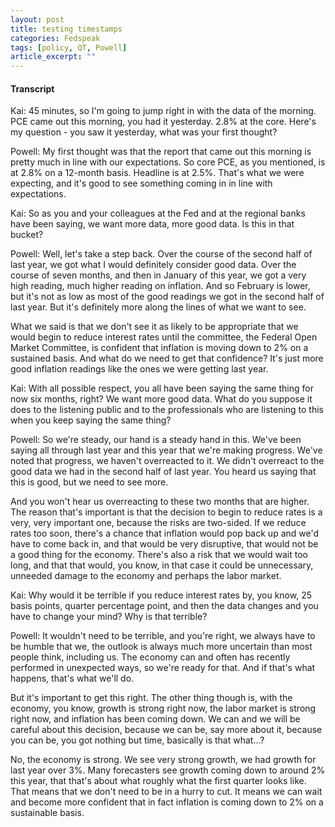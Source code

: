 ```yaml
---
layout: post
title: testing timestamps
categories: Fedspeak
tags: [policy, QT, Powell]
article_excerpt: "" 
---
```


<div id="youtube-player-container"></div>


<!-- Load the IFrame Player API code asynchronously -->
<script src="https://www.youtube.com/iframe_api"></script>

<script>
  var player;
  function onYouTubeIframeAPIReady() {
    player = new YT.Player('youtube-player-container', {
      height: '315',
      width: '560',
      videoId: 'fBA4HxL828o'
    });
  };

function seekToTime(timestamp) {
  var timeArr = timestamp.split(":");
  var minutes = parseInt(timeArr[0], 10);
  var seconds = parseInt(timeArr[1], 10);
  var totalSeconds = minutes * 60 + seconds;

  if (player && player.seekTo) {
    player.seekTo(totalSeconds, true);
  }
}

// Attach click event listeners to each sentence
document.querySelectorAll("span[data-timestamp]").forEach(function(span) {
  span.addEventListener("click", function() {
    var timestamp = this.getAttribute("data-timestamp");
    seekToTime(timestamp);
  });
});
</script>

#### Transcript

<span id="sentence-22" data-timestamp="24:06">Kai: 45 minutes, so I'm going to jump right in with the data of the morning. PCE came out this morning, you had it yesterday. 2.8% at the core. Here's my question - you saw it yesterday, what was your first thought?</span>

<span id="sentence-23" data-timestamp="24:36">Powell: My first thought was that the report that came out this morning is pretty much in line with our expectations. So core PCE, as you mentioned, is at 2.8% on a 12-month basis. Headline is at 2.5%. That's what we were expecting, and it's good to see something coming in in line with expectations.</span>

<span id="sentence-24" data-timestamp="25:13">Kai: So as you and your colleagues at the Fed and at the regional banks have been saying, we want more data, more good data. Is this in that bucket?</span>

<span id="sentence-25" data-timestamp="25:13">Powell: Well, let's take a step back. Over the course of the second half of last year, we got what I would definitely consider good data. Over the course of seven months, and then in January of this year, we got a very high reading, much higher reading on inflation. And so February is lower, but it's not as low as most of the good readings we got in the second half of last year. But it's definitely more along the lines of what we want to see.</span>

<span id="sentence-26" data-timestamp="25:43">What we said is that we don't see it as likely to be appropriate that we would begin to reduce interest rates until the committee, the Federal Open Market Committee, is confident that inflation is moving down to 2% on a sustained basis. And what do we need to get that confidence? It's just more good inflation readings like the ones we were getting last year.</span>

<span id="sentence-27" data-timestamp="25:43">Kai: With all possible respect, you all have been saying the same thing for now six months, right? We want more good data. What do you suppose it does to the listening public and to the professionals who are listening to this when you keep saying the same thing?</span>

<span id="sentence-28" data-timestamp="26:14">Powell: So we're steady, our hand is a steady hand in this. We've been saying all through last year and this year that we're making progress. We've noted that progress, we haven't overreacted to it. We didn't overreact to the good data we had in the second half of last year. You heard us saying that this is good, but we need to see more.</span>

<span id="sentence-29" data-timestamp="26:41">And you won't hear us overreacting to these two months that are higher. The reason that's important is that the decision to begin to reduce rates is a very, very important one, because the risks are two-sided. If we reduce rates too soon, there's a chance that inflation would pop back up and we'd have to come back in, and that would be very disruptive, that would not be a good thing for the economy. There's also a risk that we would wait too long, and that that would, you know, in that case it could be unnecessary, unneeded damage to the economy and perhaps the labor market.</span>

<span id="sentence-30" data-timestamp="27:07">Kai: Why would it be terrible if you reduce interest rates by, you know, 25 basis points, quarter percentage point, and then the data changes and you have to change your mind? Why is that terrible?</span>

<span id="sentence-31" data-timestamp="27:07">Powell: It wouldn't need to be terrible, and you're right, we always have to be humble that we, the outlook is always much more uncertain than most people think, including us. The economy can and often has recently performed in unexpected ways, so we're ready for that. And if that's what happens, that's what we'll do.</span>

<span id="sentence-32" data-timestamp="27:36">But it's important to get this right. The other thing though is, with the economy, you know, growth is strong right now, the labor market is strong right now, and inflation has been coming down. We can and we will be careful about this decision, because we can be, say more about it, because you can be, you got nothing but time, basically is that what...?</span>

<span id="sentence-33" data-timestamp="27:36">No, the economy is strong. We see very strong growth, we had growth for last year over 3%. Many forecasters see growth coming down to around 2% this year, that that's about what roughly what the first quarter looks like. That means that we don't need to be in a hurry to cut. It means we can wait and become more confident that in fact inflation is coming down to 2% on a sustainable basis.</span>
